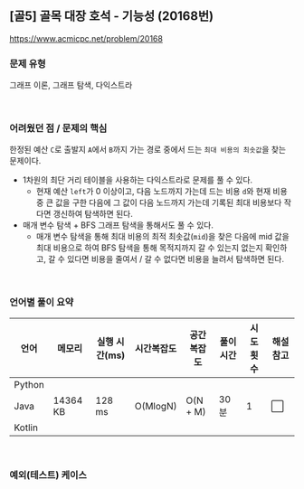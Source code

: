 ## [골5] 골목 대장 호석 - 기능성 (20168번)

https://www.acmicpc.net/problem/20168

### 문제 유형

그래프 이론, 그래프 탐색, 다익스트라

<br>

### 어려웠던 점 / 문제의 핵심

한정된 예산 `C`로 출발지 `A`에서 `B`까지 가는 경로 중에서 드는 `최대 비용의 최솟값`을 찾는 문제이다.

- 1차원의 최단 거리 테이블을 사용하는 다익스트라로 문제를 풀 수 있다.
  - 현재 예산 `left`가 0 이상이고, 다음 노드까지 가는데 드는 비용 `d`와 현재 비용 중 큰 값을 구한 다음에 그 값이 다음 노드까지 가는데 기록된 최대 비용보다 작다면 갱신하여 탐색하면 된다.
- 매개 변수 탐색 + BFS 그래프 탐색을 통해서도 풀 수 있다.
  - 매개 변수 탐색을 통해 최대 비용의 최적 최솟값(`mid`)을 찾은 다음에 mid 값을 최대 비용으로 하여 BFS 탐색을 통해 목적지까지 갈 수 있는지 없는지 확인하고, 갈 수 있다면 비용을 줄여서 / 갈 수 없다면 비용을 늘려서 탐색하면 된다.

<br>

### 언어별 풀이 요약

| 언어   | 메모리   | 실행 시간(ms) | 시간복잡도 | 공간복잡도 | 풀이 시간 | 시도 횟수 | 해설 참고            |
| ------ | -------- | ------------- | ---------- | ---------- | --------- | --------- | -------------------- |
| Python |          |               |            |            |           |           |                      |
| Java   | 14364 KB | 128 ms        | O(MlogN)   | O(N + M)   | 30분      | 1         | :white_large_square: |
| Kotlin |          |               |            |            |           |           |                      |

<br>

### 예외(테스트) 케이스

```
```


